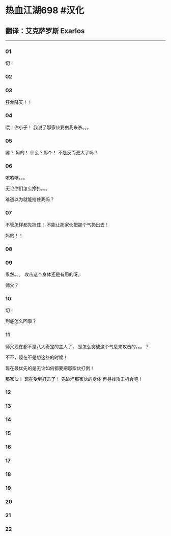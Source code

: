 # 热血江湖698 #汉化 

## 翻译：艾克萨罗斯 Exarlos

---

### 01
切！
### 02


### 03
狂龙降天！！
### 04
喂！你小子！
我说了那家伙要由我来杀。。。
### 05
嗯？
妈的！
什么？那个！
不是反而更大了吗？
### 06
咳咳咳。。。

无论你们怎么挣扎。。。

难道以为就能挡住我吗？

### 07
不管怎样都先挡住！
不能让那家伙把那个气扔出去！

妈的！！


### 08

### 09
果然。。。
攻击这个身体还是有用的呀。

师父？
### 10
切！

到底怎么回事？
### 11
师父现在都不是八大奇宝的主人了，
是怎么突破这个气息来攻击的。。。？

不不，现在不是想这些的时候！

现在最优先的是无论如何都要把那家伙打倒！

那家伙！
现在受到打击了！
先破坏那家伙的身体
再寻找攻击机会吧！
### 12

### 13

### 14

### 15

### 16

### 17

### 18

### 19

### 20

### 21

### 22

